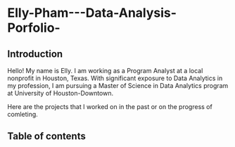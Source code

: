 # Elly-Pham---Data-Analysis-Porfolio-

## Introduction 
Hello! My name is Elly. I am working as a Program Analyst at a local nonprofit in Houston, Texas. With significant exposure to Data Analytics in my profession, I am pursuing a Master of Science in Data Analytics program at University of Houston-Downtown. 

Here are the projects that I worked on in the past or on the progress of comleting. 

## Table of contents
